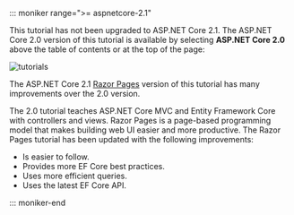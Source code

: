 ::: moniker range=">= aspnetcore-2.1"

This tutorial has not been upgraded to ASP.NET Core 2.1. The ASP.NET Core 2.0 version of this tutorial is available by selecting **ASP.NET Core 2.0** above the table of contents or at the top of the page:

![tutorials ](~//data/ef-rp/read-related-data/_static/2.1.png)

The ASP.NET Core 2.1 [Razor Pages](xref:data/ef-rp/intro) version of this tutorial has many improvements over the 2.0 version.

The 2.0 tutorial teaches ASP.NET Core MVC and Entity Framework Core with controllers and views. Razor Pages is a page-based programming model that makes building web UI easier and more productive. The Razor Pages tutorial has been updated with the following improvements:

* Is easier to follow.
* Provides more EF Core best practices.
* Uses more efficient queries.
* Uses the latest EF Core API.

::: moniker-end
